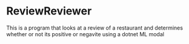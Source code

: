 # ReviewReviewer
This is a program that looks at a review of a restaurant and determines whether or not its positive or negavite using a dotnet ML modal
